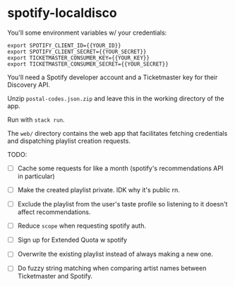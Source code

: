 # spotify-localdisco

You'll some environment variables w/ your credentials:

```
export SPOTIFY_CLIENT_ID={{YOUR_ID}}
export SPOTIFY_CLIENT_SECRET={{YOUR_SECRET}}
export TICKETMASTER_CONSUMER_KEY={{YOUR_KEY}}
export TICKETMASTER_CONSUMER_SECRET={{YOUR_SECRET}}
```

You'll need a Spotify developer account and a Ticketmaster key for their Discovery API.

Unzip `postal-codes.json.zip` and leave this in the working directory of the app.

Run with `stack run`.

The `web/` directory contains the web app that facilitates fetching credentials
and dispatching playlist creation requests.

TODO:
- [ ] Cache some requests for like a month (spotify's recommendations API in particular)
- [ ] Make the created playlist private. IDK why it's public rn.
- [ ] Exclude the playlist from the user's taste profile so listening to it doesn't affect recommendations.
- [ ] Reduce `scope` when requesting spotify auth.
- [ ] Sign up for Extended Quota w spotify
- [ ] Overwrite the existing playlist instead of always making a new one.
- [ ] Do fuzzy string matching when comparing artist names between Ticketmaster and Spotify.

